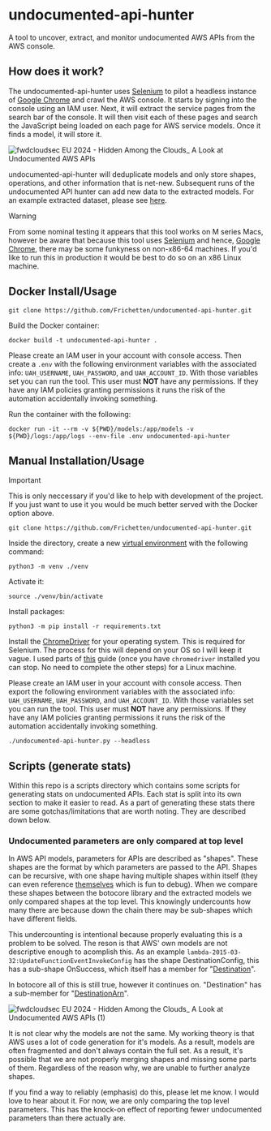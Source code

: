 # undocumented-api-hunter

A tool to uncover, extract, and monitor undocumented AWS APIs from the AWS console.

## How does it work?

The undocumented-api-hunter uses [Selenium](https://www.selenium.dev/) to pilot a headless instance of [Google Chrome](https://www.google.com/chrome/) and crawl the AWS console. It starts by signing into the console using an IAM user. Next, it will extract the service pages from the search bar of the console. It will then visit each of these pages and search the JavaScript being loaded on each page for AWS service models. Once it finds a model, it will store it.    

![fwdcloudsec EU 2024 - Hidden Among the Clouds_ A Look at Undocumented AWS APIs](https://github.com/user-attachments/assets/476d7532-a6e4-491a-843c-33704819135b)

undocumented-api-hunter will deduplicate models and only store shapes, operations, and other information that is net-new. Subsequent runs of the undocumented API hunter can add new data to the extracted models. For an example extracted dataset, please see [here](https://github.com/frichetten/aws-api-models).

> [!WARNING]
> From some nominal testing it appears that this tool works on M series Macs, however be aware that because this tool uses [Selenium](https://www.selenium.dev/) and hence, [Google Chrome](https://www.google.com/chrome/), there may be some funkyness on non-x86-64 machines. If you'd like to run this in production it would be best to do so on an x86 Linux machine. 

## Docker Install/Usage

```
git clone https://github.com/Frichetten/undocumented-api-hunter.git
```

Build the Docker container:

```
docker build -t undocumented-api-hunter .
```

Please create an IAM user in your account with console access. Then create a `.env` with the following environment variables with the associated info: `UAH_USERNAME`, `UAH_PASSWORD`, and `UAH_ACCOUNT_ID`. With those variables set you can run the tool. This user must **NOT** have any permissions. If they have any IAM policies granting permissions it runs the risk of the automation accidentally invoking something.

Run the container with the following:

```
docker run -it --rm -v ${PWD}/models:/app/models -v ${PWD}/logs:/app/logs --env-file .env undocumented-api-hunter
```

## Manual Installation/Usage

> [!IMPORTANT]  
> This is only neccessary if you'd like to help with development of the project. If you just want to use it you would be much better served with the Docker option above. 

```
git clone https://github.com/Frichetten/undocumented-api-hunter.git
```

Inside the directory, create a new [virtual environment](https://docs.python.org/3/library/venv.html) with the following command:

```
python3 -m venv ./venv
```

Activate it:

```
source ./venv/bin/activate
```

Install packages:

```
python3 -m pip install -r requirements.txt
```

Install the [ChromeDriver](https://chromedriver.chromium.org/downloads) for your operating system. This is required for Selenium. The process for this will depend on your OS so I will keep it vague. I used parts of [this](https://tecadmin.net/setup-selenium-chromedriver-on-ubuntu/) guide (once you have `chromedriver` installed you can stop. No need to complete the other steps) for a Linux machine.

Please create an IAM user in your account with console access. Then export the following environment variables with the associated info: `UAH_USERNAME`, `UAH_PASSWORD`, and `UAH_ACCOUNT_ID`. With those variables set you can run the tool. This user must **NOT** have any permissions. If they have any IAM policies granting permissions it runs the risk of the automation accidentally invoking something.

```
./undocumented-api-hunter.py --headless
```

## Scripts (generate stats)

Within this repo is a scripts directory which contains some scripts for generating stats on undocumented APIs. Each stat is split into its own section to make it easier to read. As a part of generating these stats there are some gotchas/limitations that are worth noting. They are described down below.

### Undocumented parameters are only compared at top level

In AWS API models, parameters for APIs are described as "shapes". These shapes are the format by which parameters are passed to the API. Shapes can be recursive, with one shape having multiple shapes within itself (they can even reference [themselves](https://github.com/boto/botocore/blob/bc89f1540e0cbb000561a72d20de9df0e92b9f4d/botocore/data/lexv2-runtime/2020-08-07/service-2.json#L532) which is fun to debug). When we compare these shapes between the botocore library and the extracted models we only compared shapes at the top level. This knowingly undercounts how many there are because down the chain there may be sub-shapes which have different fields. 

This undercounting is intentional because properly evaluating this is a problem to be solved. The reson is that AWS' own models are not descriptive enough to acomplish this. As an example `lambda-2015-03-32:UpdateFunctionEventInvokeConfig` has the shape DestinationConfig, this has a sub-shape OnSuccess, which itself has a member for "[Destination](https://github.com/Frichetten/aws-api-models/blob/4bc7b764593d2c2b78e3f81ff8c7027bd7048e50/models/lambda-2015-03-31-rest-json.json#L4358)".

In botocore all of this is still true, however it continues on. "Destination" has a sub-member for "[DestinationArn](https://github.com/boto/botocore/blob/0ac30565017f1486b2eebf9bd90b5411f0d7f1fb/botocore/data/lambda/2015-03-31/service-2.json#L4747)". 

![fwdcloudsec EU 2024 - Hidden Among the Clouds_ A Look at Undocumented AWS APIs (1)](https://github.com/user-attachments/assets/fa24b438-4f82-4571-9eeb-e96b4c89eb37)

It is not clear why the models are not the same. My working theory is that AWS uses a lot of code generation for it's models. As a result, models are often fragmented and don't always contain the full set. As a result, it's possible that we are not properly merging shapes and missing some parts of them. Regardless of the reason why, we are unable to further analyze shapes.

If you find a way to reliably (emphasis) do this, please let me know. I would love to hear about it. For now, we are only comparing the top level parameters. This has the knock-on effect of reporting fewer undocumented parameters than there actually are.
